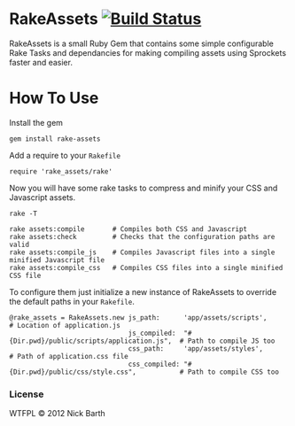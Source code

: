 # RakeAssets [![Build Status](https://secure.travis-ci.org/nickbarth/RakeAssets.png?branch=master)](https://travis-ci.org/nickbarth/RakeAssets)

RakeAssets is a small Ruby Gem that contains some simple configurable Rake Tasks and dependancies for making compiling assets using Sprockets faster and easier.

# How To Use

Install the gem 

    gem install rake-assets

Add a require to your `Rakefile`

    require 'rake_assets/rake'

Now you will have some rake tasks to compress and minify your CSS and Javascript assets.

    rake -T

    rake assets:compile       # Compiles both CSS and Javascript
    rake assets:check         # Checks that the configuration paths are valid
    rake assets:compile_js    # Compiles Javascript files into a single minified Javascript file
    rake assets:compile_css   # Compiles CSS files into a single minified CSS file

To configure them just initialize a new instance of RakeAssets to override the default paths in your `Rakefile`.

    @rake_assets = RakeAssets.new js_path:      'app/assets/scripts',                        # Location of application.js
                                  js_compiled:  "#{Dir.pwd}/public/scripts/application.js",  # Path to compile JS too
                                  css_path:     'app/assets/styles',                         # Path of application.css file
                                  css_compiled: "#{Dir.pwd}/public/css/style.css",           # Path to compile CSS too

### License
WTFPL &copy; 2012 Nick Barth
